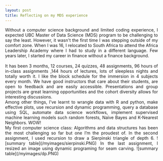 ```yaml
---
layout: post
title: Reflecting on my MDS experience
---
```

<div align="justify">
Without a computer science background and limited coding experience, I expected UBC Master of Data Science (MDS) program to be challenging to say the least. However, it wasn't the first time I was stepping outside of my comfort zone. When I was 16, I relocated to South Africa to attend the Africa Leadership Academy where I had to study in a different language. Few years later, I started my career in finance without a finance background. 
<br>
</div>
<br>
<div align="justify">
It has been 3 months, 12 courses, 24 quizzes, 48 assignments, 96 hours of in-class assignments ,144 hours of lectures, lots of sleepless nights and totally worth it.  I like the block schedule for the immersion in 4 subjects every month. We have good instructors that care about their students, are open to feedback and are easily accessible. Presentations and group projects are great learning opportunities and the cohort diversity allows for interesting discussions.
<br>
Among other things, I’ve learnt to wrangle data with R and python, make effective plots, use recursion and dynamic programming, query a database using SQL, automate data science workflows, implement supervised machine learning models such random forests, Naïve Bayes and K-Nearest Neighbors. WOW!
<br>
My first computer science class: Algorithms and data structures has been the most challenging so far but one I’m the proudest of.  In the second assignment, I used recursion to draw a Sierpinski triangle of depth 6.
![summary table](/myimages/sierpinski.PNG)
In the last assignment, I resized an image using dynamic programing for seam carving.
![summary table](/myimages/dp.PNG)
</div>
